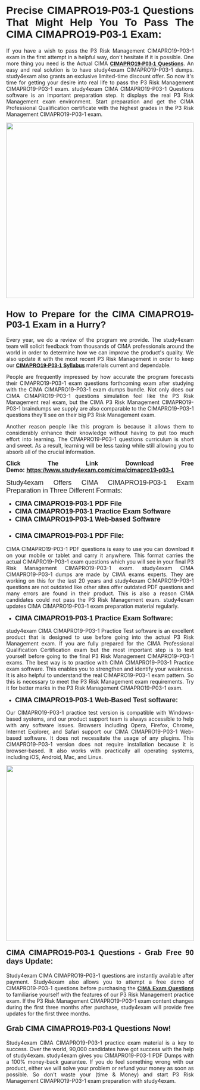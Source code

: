 <h1 style="text-align: justify;"><span style="font-family:Verdana,Geneva,sans-serif;"><strong>Precise CIMAPRO19-P03-1 Questions That Might Help You To Pass The CIMA CIMAPRO19-P03-1 Exam:</strong></span></h1>

<p style="text-align: justify;">If you have a wish to pass the P3 Risk Management CIMAPRO19-P03-1 exam in the first attempt in a helpful way, don't hesitate if it is possible. One more thing you need is the Actual CIMA <a href="https://www.study4exam.com/cima/free-cimapro19-p03-1-questions"><span style="font-family:Verdana,Geneva,sans-serif;"><strong>CIMAPRO19-P03-1 Questions</strong></span></a>. An easy and real solution is to have study4exam CIMAPRO19-P03-1 dumps. study4exam also grants an exclusive limited-time discount offer. So now it's time for getting your desire into real life to pass the P3 Risk Management CIMAPRO19-P03-1 exam. study4exam CIMA CIMAPRO19-P03-1 Questions software is an important preparation step. It displays the real P3 Risk Management exam environment. Start preparation and get the CIMA Professional Qualification certificate with the highest grades in the P3 Risk Management CIMAPRO19-P03-1 exam.</p>

<p style="text-align: justify;"><a href="https://www.study4exam.com/cima/cimapro19-p03-1"><img alt="" src="https://www.thequestionanswers.com/wp-content/uploads/2022/02/Study4Exam-Cert-Exams-Questions.webp" style="width: 100%; height: 470px;" /></a></p>

<h2 style="text-align: justify;"><span style="font-family:Verdana,Geneva,sans-serif;"><span style="font-size:24px;"><strong>How to Prepare for the CIMA CIMAPRO19-P03-1 Exam in a Hurry?</strong></span></span></h2>

<p style="text-align: justify;">Every year, we do a review of the program we provide. The study4exam team will solicit feedback from thousands of CIMA professionals around the world in order to determine how we can improve the product's quality. We also update it with the most recent P3 Risk Management in order to keep our <a href="https://www.study4exam.com/cima/syllabus/cimapro19-p03-1"><span style="font-family:Verdana,Geneva,sans-serif;"><strong>CIMAPRO19-P03-1 Syllabus</strong></span></a> materials current and dependable.</p>

<p style="text-align: justify;">People are frequently impressed by how accurate the program forecasts their CIMAPRO19-P03-1 exam questions forthcoming exam after studying with the CIMA CIMAPRO19-P03-1 exam dumps bundle. Not only does our CIMA CIMAPRO19-P03-1 questions simulation feel like the P3 Risk Management real exam, but the CIMA P3 Risk Management CIMAPRO19-P03-1 braindumps we supply are also comparable to the CIMAPRO19-P03-1 questions they'll see on their big P3 Risk Management exam.</p>

<p style="text-align: justify;">Another reason people like this program is because it allows them to considerably enhance their knowledge without having to put too much effort into learning. The CIMAPRO19-P03-1 questions curriculum is short and sweet. As a result, learning will be less taxing while still allowing you to absorb all of the crucial information.</p>

<p style="text-align: justify;"><span style="font-size:16px;"><span style="font-family:Verdana,Geneva,sans-serif;"><strong>Click The Link Download Free Demo: <a href="https://www.study4exam.com/cima/cimapro19-p03-1">https://www.study4exam.com/cima/cimapro19-p03-1</a></strong></span></span></p>

<p style="text-align: justify;"><span style="font-size:18px;"><span style="font-family:Tahoma,Geneva,sans-serif;">Study4exam Offers CIMA CIMAPRO19-P03-1 Exam Preparation in Three Different Formats:</span></span></p>

<ul>
	<li style="text-align: justify;"><span style="font-size:18px;"><span style="font-family:Tahoma,Geneva,sans-serif;"><strong>CIMA CIMAPRO19-P03-1 PDF File</strong></span></span></li>
	<li style="text-align: justify;"><span style="font-size:18px;"><span style="font-family:Tahoma,Geneva,sans-serif;"><strong>CIMA CIMAPRO19-P03-1 Practice Exam Software</strong></span></span></li>
	<li style="text-align: justify;"><span style="font-size:18px;"><span style="font-family:Tahoma,Geneva,sans-serif;"><strong>CIMA CIMAPRO19-P03-1 Web-based Software</strong></span></span></li>
	<li>
	<h3 style="text-align: justify;"><span style="font-family:Verdana,Geneva,sans-serif;"><strong><span style="font-size:18px;">CIMA CIMAPRO19-P03-1 PDF File:</span></strong></span></h3>
	</li>
</ul>

<p style="text-align: justify;">CIMA CIMAPRO19-P03-1 PDF questions is easy to use you can download it on your mobile or tablet and carry it anywhere. This format carries the actual CIMAPRO19-P03-1 exam questions which you will see in your final P3 Risk Management CIMAPRO19-P03-1 exam. study4exam CIMA CIMAPRO19-P03-1 dumps are made by CIMA exams experts. They are working on this for the last 20 years and study4exam CIMAPRO19-P03-1 questions are not outdated like other sites offer outdated PDF questions and many errors are found in their product. This is also a reason CIMA candidates could not pass the P3 Risk Management exam. study4exam updates CIMA CIMAPRO19-P03-1 exam preparation material regularly.</p>

<ul>
	<li style="text-align: justify;"><strong><span style="font-size:18px;"><span style="font-family:Verdana,Geneva,sans-serif;">CIMA CIMAPRO19-P03-1 Practice Exam Software:</span></span></strong></li>
</ul>

<p style="text-align: justify;">study4exam CIMA CIMAPRO19-P03-1 Practice Test software is an excellent product that is designed to use before going into the actual P3 Risk Management exam. If you are fully prepared for the CIMA Professional Qualification Certification exam but the most important step is to test yourself before going to the final P3 Risk Management CIMAPRO19-P03-1 exams. The best way is to practice with CIMA CIMAPRO19-P03-1 Practice exam software. This enables you to strengthen and identify your weakness. It is also helpful to understand the real CIMAPRO19-P03-1 exam pattern. So this is necessary to meet the P3 Risk Management exam requirements. Try it for better marks in the P3 Risk Management CIMAPRO19-P03-1 exam.</p>

<ul>
	<li style="text-align: justify;"><strong><span style="font-size:18px;"><span style="font-family:Tahoma,Geneva,sans-serif;">CIMA CIMAPRO19-P03-1 Web-Based Test software:</span></span></strong></li>
</ul>

<p style="text-align: justify;">Our CIMAPRO19-P03-1 practice test version is compatible with Windows-based systems, and our product support team is always accessible to help with any software issues. Browsers including Opera, Firefox, Chrome, Internet Explorer, and Safari support our CIMA CIMAPRO19-P03-1 Web-based software. It does not necessitate the usage of any plugins. This CIMAPRO19-P03-1 version does not require installation because it is browser-based. It also works with practically all operating systems, including iOS, Android, Mac, and Linux.</p>

<p style="text-align: justify;"><a href="https://www.study4exam.com/cima/cimapro19-p03-1"><img alt="" src="https://www.thequestionanswers.com/wp-content/uploads/2022/02/Study4Exam-Cert-Exams-Questions-Discount.webp" style="width: 100%; height: 470px;" /></a></p>

<h4 style="text-align: justify;"><span style="font-family:Tahoma,Geneva,sans-serif;"><strong><span style="font-size:20px;">CIMA CIMAPRO19-P03-1 Questions - Grab Free 90 days Update:</span></strong></span></h4>

<p style="text-align: justify;">Study4exam CIMA CIMAPRO19-P03-1 questions are instantly available after payment. Study4exam also allows you to attempt a free demo of CIMAPRO19-P03-1 questions before purchasing the <a href="https://www.study4exam.com/cima-exams"><span style="font-family:Verdana,Geneva,sans-serif;"><strong>CIMA Exam Questions</strong></span></a> to familiarise yourself with the features of our P3 Risk Management practice exam. If the P3 Risk Management CIMAPRO19-P03-1 exam content changes during the first three months after purchase, study4exam will provide free updates for the first three months.</p>

<h4 style="text-align: justify;"><span style="font-family:Verdana,Geneva,sans-serif;"><strong><span style="font-size:20px;">Grab CIMA CIMAPRO19-P03-1 Questions Now!</span></strong></span></h4>

<p style="text-align: justify;">Study4exam CIMA CIMAPRO19-P03-1 practice exam material is a key to success. Over the world, 90,000 candidates have got success with the help of study4exam. study4exam gives you CIMAPRO19-P03-1 PDF Dumps with a 100% money-back guarantee. If you do feel something wrong with our product, either we will solve your problem or refund your money as soon as possible. So don't waste your (time & Money) and start P3 Risk Management CIMAPRO19-P03-1 exam preparation with study4exam.</p>
